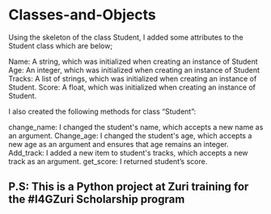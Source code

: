 # Classes-and-Objects

Using the skeleton of the class Student, I added some attributes to the Student class which are below;

 Name: A string, which was initialized when creating an instance of Student
 Age: An integer, which was initialized when creating an instance of Student
 Tracks: A list of strings, which was initialized when creating an instance of Student.
 Score: A float, which was initialized when creating an instance of Student.    

I also created the following methods for class “Student”:

change_name: I changed the student's name, which accepts a new name as an argument.
Change_age: I changed the student's age, which accepts a new age as an argument and ensures that age remains an integer.
Add_track: I added a new item to student's tracks, which accepts a new track as an argument.
get_score: I returned student’s score.
 
## P.S: This is a Python project at Zuri training for the #I4GZuri Scholarship program
